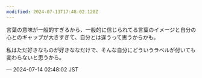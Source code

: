 ```yaml
---
modified: 2024-07-13T17:48:02.120Z
---
```


<p>言葉の意味が一般的すぎるから、一般的に信じられてる言葉のイメージと自分の心とのギャップが大きすぎて、自分とは違うって思うからかも。</p><p>私はただ好きなものが好きななだけで、そんな自分にどういうラベルが付いても変わらないと思うから。</p>

&mdash; 2024-07-14 02:48:02 JST

<!-- Original URL: https://mastodon.social/@sakuramochi0/112780435922721470-->
